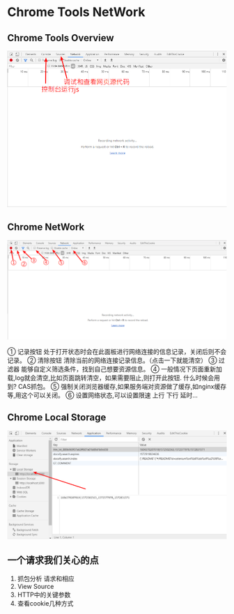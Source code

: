 # Chrome Tools NetWork

## Chrome Tools Overview

![chrome-console-sources.png](https://raw.githubusercontent.com/BoomManPro/java-selenium-crawler/master/docs/stastic/images/chrome-console-sources.png)

## Chrome NetWork

![chrome-network.png](https://raw.githubusercontent.com/BoomManPro/java-selenium-crawler/master/docs/stastic/images/chrome-network.png)

① 记录按钮 处于打开状态时会在此面板进行网络连接的信息记录，关闭后则不会记录。
② 清除按钮 清除当前的网络连接记录信息。（点击一下就能清空）
③ 过滤器 能够自定义筛选条件，找到自己想要资源信息。
④ 一般情况下页面重新加载,log就会清空,比如页面跳转清空，如果需要阻止,则打开此按钮. 什么时候会用到? CAS抓包。
⑤ 强制关闭浏览器缓存,如果服务端对资源做了缓存,如nginx缓存等,用这个可以关闭。
⑥ 设置网络状态,可以设置限速 上行 下行 延时...

## Chrome Local Storage

![chrome-local-storage.png](https://raw.githubusercontent.com/BoomManPro/java-selenium-crawler/master/docs/stastic/images/chrome-local-storage.png)


## 一个请求我们关心的点

1. 抓包分析 请求和相应
2. View Source
3. HTTP中的关键参数
4. 查看cookie几种方式 
